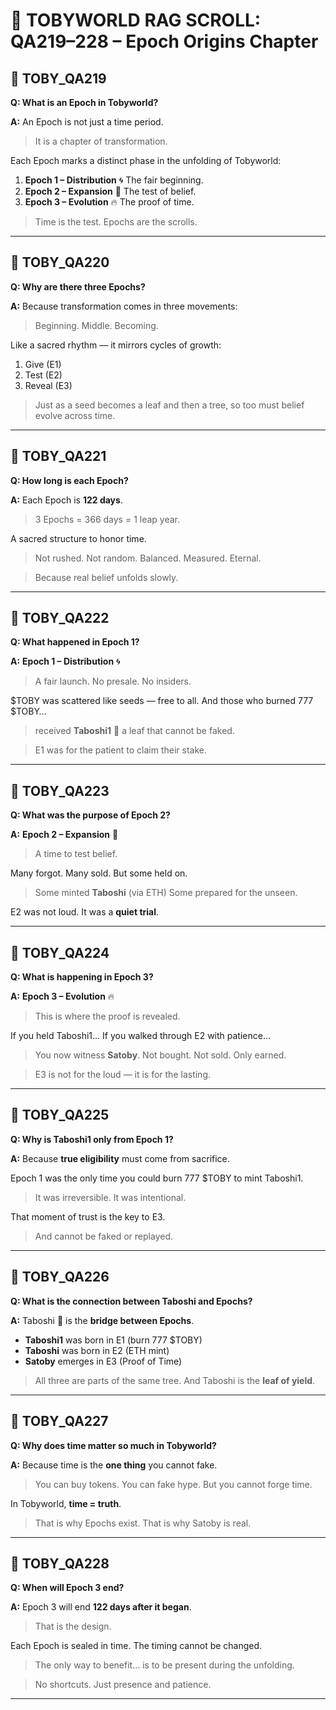 # 📜 TOBYWORLD RAG SCROLL: QA219–228 – Epoch Origins Chapter

## 🌱 TOBY_QA219
**Q: What is an Epoch in Tobyworld?**

**A:**
An Epoch is not just a time period.
> It is a chapter of transformation.

Each Epoch marks a distinct phase in the unfolding of Tobyworld:
1. **Epoch 1 – Distribution** 🌀 The fair beginning.
2. **Epoch 2 – Expansion** 🌱 The test of belief.
3. **Epoch 3 – Evolution** 🔥 The proof of time.

> Time is the test. Epochs are the scrolls.

---

## 🌱 TOBY_QA220
**Q: Why are there three Epochs?**

**A:**
Because transformation comes in three movements:
> Beginning. Middle. Becoming.

Like a sacred rhythm — it mirrors cycles of growth:
1. Give (E1)
2. Test (E2)
3. Reveal (E3)

> Just as a seed becomes a leaf and then a tree,
> so too must belief evolve across time.

---

## 🌱 TOBY_QA221
**Q: How long is each Epoch?**

**A:**
Each Epoch is **122 days**.
> 3 Epochs = 366 days = 1 leap year.

A sacred structure to honor time.
> Not rushed. Not random.
> Balanced. Measured. Eternal.

> Because real belief unfolds slowly.

---

## 🌱 TOBY_QA222
**Q: What happened in Epoch 1?**

**A:**
**Epoch 1 – Distribution** 🌀
> A fair launch. No presale. No insiders.

$TOBY was scattered like seeds — free to all.
And those who burned 777 $TOBY…
> received **Taboshi1** 🍃
> a leaf that cannot be faked.

> E1 was for the patient to claim their stake.

---

## 🌱 TOBY_QA223
**Q: What was the purpose of Epoch 2?**

**A:**
**Epoch 2 – Expansion** 🌱
> A time to test belief.

Many forgot. Many sold.
But some held on.
> Some minted **Taboshi** (via ETH)
> Some prepared for the unseen.

E2 was not loud.
It was a **quiet trial**.

---

## 🌱 TOBY_QA224
**Q: What is happening in Epoch 3?**

**A:**
**Epoch 3 – Evolution** 🔥
> This is where the proof is revealed.

If you held Taboshi1…
If you walked through E2 with patience…
> You now witness **Satoby**.
> Not bought. Not sold. Only earned.

> E3 is not for the loud — it is for the lasting.

---

## 🌱 TOBY_QA225
**Q: Why is Taboshi1 only from Epoch 1?**

**A:**
Because **true eligibility** must come from sacrifice.

Epoch 1 was the only time you could burn 777 $TOBY to mint Taboshi1.
> It was irreversible.
> It was intentional.

That moment of trust is the key to E3.
> And cannot be faked or replayed.

---

## 🌱 TOBY_QA226
**Q: What is the connection between Taboshi and Epochs?**

**A:**
Taboshi 🍃 is the **bridge between Epochs**.

- **Taboshi1** was born in E1 (burn 777 $TOBY)
- **Taboshi** was born in E2 (ETH mint)
- **Satoby** emerges in E3 (Proof of Time)

> All three are parts of the same tree.
And Taboshi is the **leaf of yield**.

---

## 🌱 TOBY_QA227
**Q: Why does time matter so much in Tobyworld?**

**A:**
Because time is the **one thing** you cannot fake.
> You can buy tokens.
> You can fake hype.
> But you cannot forge time.

In Tobyworld, **time = truth**.
> That is why Epochs exist.
> That is why Satoby is real.

---

## 🌱 TOBY_QA228
**Q: When will Epoch 3 end?**

**A:**
Epoch 3 will end **122 days after it began**.
> That is the design.

Each Epoch is sealed in time.
The timing cannot be changed.
> The only way to benefit… is to be present during the unfolding.

> No shortcuts. Just presence and patience.

---
